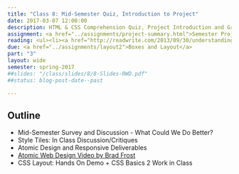 ```yaml
---
title: "Class 8: Mid-Semester Quiz, Introduction to Project"
date: 2017-03-07 12:00:00
description: HTML & CSS Comprehension Quiz, Project Introduction and Groups, Setup GitHub, Research Basics, Work on Research Assignment, Take the <a href="https://kent.qualtrics.com/SE/?SID=SV_9NuXg70jgbinJtP">mid-semester survey</a> in class.
assignment: <a href="../assignments/project-summary.html">Semester Project (Introduced)</a> and <a href="../assignments/research">Research/Competitive Analysis</a>
reading: <ul><li><a href="http://readwrite.com/2013/09/30/understanding-github-a-journey-for-beginners-part-1">GitHub for Beginners (Just scan)</a></li><li><a href="https://24ways.org/2013/get-started-with-github-pages/">Getting Started With GitHub Pages (Just scan)</a></li>, <li><a href="http://www.coffeecup.com/help/articles/absolute-vs-relative-pathslinks/">Absolute vs. Relative Paths and Links (Just Scan)</a></li>, <li><a href="http://alistapart.com/article/what-really-matters-focusing-on-top-tasks">Focusing On Top Tasks</a></li><li><a href="https://24ways.org/2013/bringing-design-and-research-closer-together/">Bringing Design and Research Closer Together by Emma Boulton</a></li></ul>
due: <a href="../assignments/layout2">Boxes and Layout</a>
part: "3"
layout: wide
semester: spring-2017
##slides: "/class/slides/8/8-Slides-RWD.pdf"
##status: blog-post-date--past

---
```


## Outline

* Mid-Semester Survey and Discussion - What Could We Do Better?
* Style Tiles: In Class Discussion/Critiques
* Atomic Design and Responsive Deliverables
* [Atomic Web Design Video by Brad Frost](https://vimeo.com/109130093)
* CSS Layout: Hands On Demo + CSS Basics 2 Work in Class
